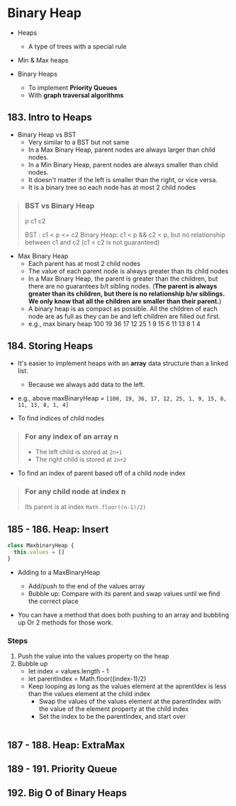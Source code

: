 # Binary Heap

- Heaps
  - A type of trees with a special rule

- Min & Max heaps

- Binary Heaps
  - To implement **Priority Queues**
  - With **graph traversal algorithms**

## 183. Intro to Heaps

- Binary Heap vs BST
  - Very similar to a BST but not same
  - In a Max Binary Heap, parent nodes are always larger than child nodes.
  - In a Min Binary Heap, parent nodes are always smaller than child nodes.
  - It doesn't matter if the left is smaller than the right, or vice versa.
  - It is a binary tree so each node has at most 2 child nodes

> ### BST vs Binary Heap
>
>    p
> c1   c2
>
> BST : c1 < p <= c2
> Binary Heap: c1 < p && c2 < p, but no relationship between c1 and c2 (c1 < c2 is not guaranteed)

- Max Binary Heap
  - Each parent has at most 2 child nodes
  - The value of each parent node is always greater than its child nodes
  - In a Max Binary Heap, the parent is greater than the children, but there are no guarantees b/t sibling nodes. (**The parent is always greater than its children, but there is no relationship b/w siblings. We only know that all the children are smaller than their parent.**)
  - A binary heap is as compact as possible. All the children of each node are as full as they can be and left children are filled out first.
  - e.g., max binary heap
                    100
            19                36
        17      12        25     1
      9   15   6   11  13   8  1   4

## 184. Storing Heaps

- It's easier to implement heaps with an **array** data structure than a linked list.
  - Because we always add data to the left.
- e.g., above maxBinaryHeap = `[100, 19, 36, 17, 12, 25, 1, 9, 15, 6, 11, 13, 8, 1, 4]`

- To find indices of child nodes
>
> ### For any index of an array n
>
> - The left child is stored at `2n+1`
> - The right child is stored at `2n+2`

- To find an index of parent based off of a child node index
>
> ### For any child node at index n
>
> Its parent is at index `Math.floor((n-1)/2)`

## 185 - 186. Heap: Insert

```js
class MaxbinaryHeap {
  this.values = []
}
```

- Adding to a MaxBinaryHeap
  - Add/push to the end of the values array
  - Bubble up: Compare with its parent and swap values until we find the correct place

- You can have a method that does both pushing to an array and bubbling up Or 2 methods for those work.

### Steps

1. Push the value into the values property on the heap
2. Bubble up
    - let index = values.length - 1
    - let parentIndex = Math.floor((index-1)/2)
    - Keep looping as long as the values element at the aprentIdex is less than the values element at the child index
        - Swap the values of the values element at the parentIndex with the value of the element property at the child index
        - Set the index to be the parentIndex, and start over

```js

```



## 187 - 188. Heap: ExtraMax

## 189 - 191. Priority Queue

## 192. Big O of Binary Heaps
